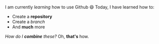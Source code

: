 I am currently _learning_ how to use Github 😄
Today, I have learned how to:
* Create a **repository**
* Create a _branch_
* And __much__ more

_How do I __combine__ these?_ Oh, __that's__ how.
